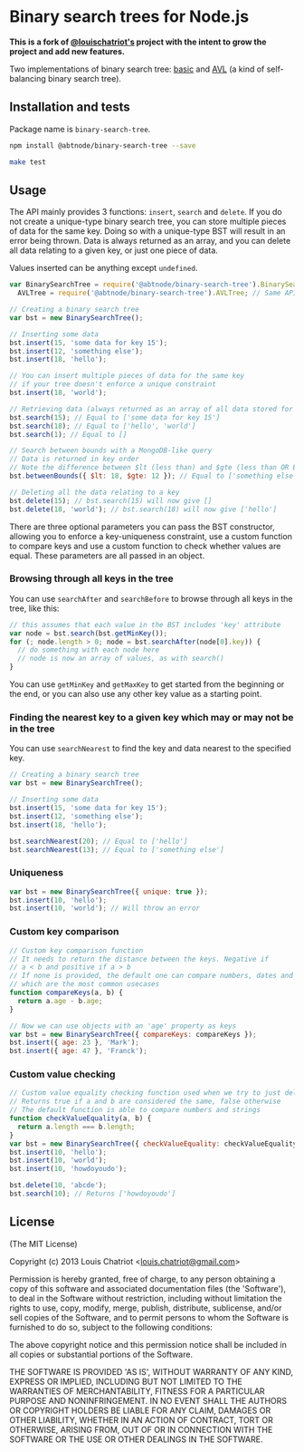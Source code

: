 # Binary search trees for Node.js

**This is a fork of <a href="https://github.com/louischatriot" target="_blank">@louischatriot's</a> project with the intent to grow the project and add new features.**

Two implementations of binary search tree: <a href="http://en.wikipedia.org/wiki/Binary_search_tree" target="_blank">basic</a> and <a href="http://en.wikipedia.org/wiki/AVL_tree" target="_blank">AVL</a> (a kind of self-balancing binary search tree).

## Installation and tests

Package name is `binary-search-tree`.

```bash
npm install @abtnode/binary-search-tree --save

make test
```

## Usage

The API mainly provides 3 functions: `insert`, `search` and `delete`. If you do not create a unique-type binary search tree, you can store multiple pieces of data for the same key. Doing so with a unique-type BST will result in an error being thrown. Data is always returned as an array, and you can delete all data relating to a given key, or just one piece of data.

Values inserted can be anything except `undefined`.

```javascript
var BinarySearchTree = require('@abtnode/binary-search-tree').BinarySearchTree,
  AVLTree = require('@abtnode/binary-search-tree').AVLTree; // Same API as BinarySearchTree

// Creating a binary search tree
var bst = new BinarySearchTree();

// Inserting some data
bst.insert(15, 'some data for key 15');
bst.insert(12, 'something else');
bst.insert(18, 'hello');

// You can insert multiple pieces of data for the same key
// if your tree doesn't enforce a unique constraint
bst.insert(18, 'world');

// Retrieving data (always returned as an array of all data stored for this key)
bst.search(15); // Equal to ['some data for key 15']
bst.search(18); // Equal to ['hello', 'world']
bst.search(1); // Equal to []

// Search between bounds with a MongoDB-like query
// Data is returned in key order
// Note the difference between $lt (less than) and $gte (less than OR EQUAL)
bst.betweenBounds({ $lt: 18, $gte: 12 }); // Equal to ['something else', 'some data for key 15']

// Deleting all the data relating to a key
bst.delete(15); // bst.search(15) will now give []
bst.delete(18, 'world'); // bst.search(18) will now give ['hello']
```

There are three optional parameters you can pass the BST constructor, allowing you to enforce a key-uniqueness constraint, use a custom function to compare keys and use a custom function to check whether values are equal. These parameters are all passed in an object.

### Browsing through all keys in the tree

You can use `searchAfter` and `searchBefore` to browse through all keys in the tree, like this:

```javascript
// this assumes that each value in the BST includes 'key' attribute
var node = bst.search(bst.getMinKey());
for (; node.length > 0; node = bst.searchAfter(node[0].key)) {
  // do something with each node here
  // node is now an array of values, as with search()
}
```

You can use `getMinKey` and `getMaxKey` to get started from the beginning or the end, or you can also use any other key value as a starting point.

### Finding the nearest key to a given key which may or may not be in the tree

You can use `searchNearest` to find the key and data nearest to the specified key.

```javascript
// Creating a binary search tree
var bst = new BinarySearchTree();

// Inserting some data
bst.insert(15, 'some data for key 15');
bst.insert(12, 'something else');
bst.insert(18, 'hello');

bst.searchNearest(20); // Equal to ['hello']
bst.searchNearest(13); // Equal to ['something else']
```

### Uniqueness

```javascript
var bst = new BinarySearchTree({ unique: true });
bst.insert(10, 'hello');
bst.insert(10, 'world'); // Will throw an error
```

### Custom key comparison

```javascript
// Custom key comparison function
// It needs to return the distance between the keys. Negative if
// a < b and positive if a > b
// If none is provided, the default one can compare numbers, dates and strings
// which are the most common usecases
function compareKeys(a, b) {
  return a.age - b.age;
}

// Now we can use objects with an 'age' property as keys
var bst = new BinarySearchTree({ compareKeys: compareKeys });
bst.insert({ age: 23 }, 'Mark');
bst.insert({ age: 47 }, 'Franck');
```

### Custom value checking

```javascript
// Custom value equality checking function used when we try to just delete one piece of data
// Returns true if a and b are considered the same, false otherwise
// The default function is able to compare numbers and strings
function checkValueEquality(a, b) {
  return a.length === b.length;
}
var bst = new BinarySearchTree({ checkValueEquality: checkValueEquality });
bst.insert(10, 'hello');
bst.insert(10, 'world');
bst.insert(10, 'howdoyoudo');

bst.delete(10, 'abcde');
bst.search(10); // Returns ['howdoyoudo']
```

## License

(The MIT License)

Copyright (c) 2013 Louis Chatriot &lt;louis.chatriot@gmail.com&gt;

Permission is hereby granted, free of charge, to any person obtaining
a copy of this software and associated documentation files (the
'Software'), to deal in the Software without restriction, including
without limitation the rights to use, copy, modify, merge, publish,
distribute, sublicense, and/or sell copies of the Software, and to
permit persons to whom the Software is furnished to do so, subject to
the following conditions:

The above copyright notice and this permission notice shall be
included in all copies or substantial portions of the Software.

THE SOFTWARE IS PROVIDED 'AS IS', WITHOUT WARRANTY OF ANY KIND,
EXPRESS OR IMPLIED, INCLUDING BUT NOT LIMITED TO THE WARRANTIES OF
MERCHANTABILITY, FITNESS FOR A PARTICULAR PURPOSE AND NONINFRINGEMENT.
IN NO EVENT SHALL THE AUTHORS OR COPYRIGHT HOLDERS BE LIABLE FOR ANY
CLAIM, DAMAGES OR OTHER LIABILITY, WHETHER IN AN ACTION OF CONTRACT,
TORT OR OTHERWISE, ARISING FROM, OUT OF OR IN CONNECTION WITH THE
SOFTWARE OR THE USE OR OTHER DEALINGS IN THE SOFTWARE.
